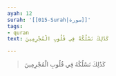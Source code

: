 ```yaml
---
ayah: 12
surah: '[[015-Surah|سورة]]'
tags:
- quran
text: كَذَٰلِكَ نَسْلُكُهُ فِي قُلُوبِ الْمُجْرِمِينَ

---
```

> كَذَٰلِكَ نَسْلُكُهُ فِي قُلُوبِ الْمُجْرِمِينَ
